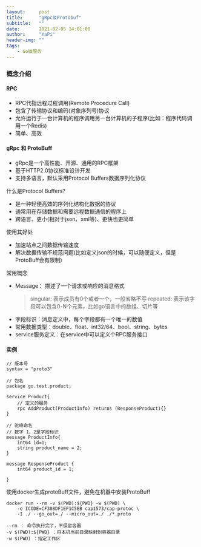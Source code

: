 ```yaml
---
layout:     post
title:      "gRpc及Protobuf"
subtitle:   ""
date:       2021-02-05 14:01:00
author:     "YaPi"
header-img: ""
tags:
    - Go微服务
---
```


### 概念介绍

#### RPC

- RPC代指远程过程调用(Remote Procedure Call)
- 包含了传输协议和编码(对象序列号)协议
- 允许运行于一台计算机的程序调用另一台计算机的子程序(比如：程序代码调用一个Redis)
- 简单、高效

#### gRpc 和 ProtoBuff

- gRpc是一个高性能、开源、通用的RPC框架
- 基于HTTP2.0协议标准设计开发
- 支持多语言，默认采用Protocol Buffers数据序列化协议

什么是Protocol Buffers?

- 是一种轻便高效的序列化结构化数据的协议
- 通常用在存储数据和需要远程数据通信的程序上
- 跨语言、更小(相对于json、xml等)、更快也更简单

使用其好处

- 加速站点之间数据传输速度
- 解决数据传输不规范问题(比如定义json的时候，可以随便定义，但是ProtoBuff会有限制)

常用概念

- Message： 描述了一个请求或响应的消息格式
  > singular: 表示成员有0个或者一个，一般省略不写
  > repeated: 表示该字段可以包含0-N个元素，比如go语言中的数组、切片等
- 字段标识：消息定义中，每个字段都有一个唯一的数值
- 常用数据类型：double、float、int32/64、bool、string、bytes
- service服务定义：在service中可以定义个RPC服务接口


#### 实例

```text
// 版本号
syntax = "proto3"

// 包名
package go.test.product;

service Product{
    // 定义的服务
    rpc AddProduct(ProductInfo) returns (ResponseProduct){}
}

// 驼峰命名
// 数字 1、2是字段标识
message ProductInfo{
    int64 id=1;
    string product_name = 2;
}

message ResponseProduct {
    int64 product_id = 1;
    
}
```

使用docker生成protoBuff文件，避免在机器中安装ProtoBuff

```text
docker run --rm -v $(PWD):${PWD} -w $(PWD) \
    -e ICODE=CF388DF1EF1C5EB cap1573/cap-protoc \
    -I ./ --go_out=./ --micro_out=./ ./*.proto
    
--rm ： 命令执行完了，不保留容器
-v $(PWD):${PWD} ：将本机当前目录映射到容器目录
-w $(PWD) ：指定工作区


```